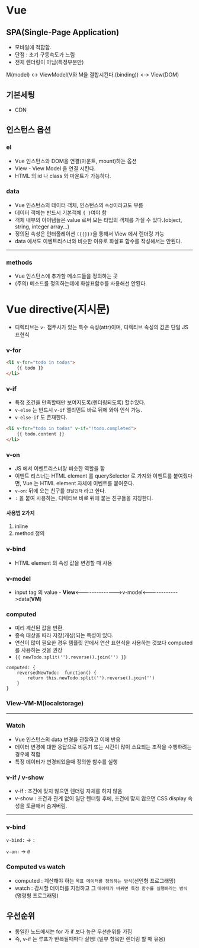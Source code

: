 # Vue

## SPA(Single-Page Application)

- 모바일에 적합함.
- 단점 : 초기 구동속도가 느림
- 전체 렌더링이 아님(특정부분만)

M(model) <-> ViewModel(V와 M을 결합시킨다.(binding)) <-> View(DOM)

## 기본세팅

- CDN



## 인스턴스 옵션

### el

- Vue 인스턴스와 DOM을 연결(마운트, mount)하는 옵션
- View - View Model 을 연결 시킨다.
- HTML 의 id 나 class 와 마운트가 가능하다.

### data

- Vue 인스턴스의 데이터 객체, 인스턴스의 `속성`이라고도 부름
- 데이터 객체는 반드시 기본객체 `{ }`여야 함
- 객체 내부의 아이템들은 value 로써 모든 타입의 객체를 가질 수 있다.(object, string, integer array...)
- 정의된 속성은 인터폴레이션 `({{}})`을 통해서 View 에서 렌더링 가능
- data 에서도 이벤트리스너와 비슷한 이유로 화살표 함수를 작성해서는 안된다.

---

### methods

- Vue 인스턴스에 추가할 메소드들을 정의하는 곳
- (주의) 메소드를 정의하는데에 화살표함수를 사용해선 안된다.

# Vue directive(지시문)

- 디렉티브는 `v-` 접두사가 있는 특수 속성(attr)이며, 디렉티브 속성의 값은 단일 JS 표현식

### v-for

```html
<li v-for="todo in todos">
    {{ todo }}
</li>
```

### v-if

- 특정 조건을 만족할때만 보여지도록(렌더링되도록) 할수있다.
- `v-else` 는 반드시 `v-if` 엘리먼트 바로 뒤에 와야 인식 가능.
- `v-else-if` 도 존재한다.

```html
<li v-for="todo in todos" v-if="!todo.completed">
    {{ todo.content }}
</li>
```

### v-on

- JS 에서 이벤트리스너랑 비슷한 역할을 함
- 이벤트 리스너는 HTML element 를 querySelector 로 가져와 이벤트를 붙여줬다면, Vue 는 HTML element 자체에 이벤트를 붙여준다.
- `v-on`: 뒤에 오는 친구를 `전달인자` 라고 한다.
- `:` 을 붙여 사용하는, 디렉티브 바로 뒤에 붙는 친구들을 지칭한다.

#### 사용법 2가지

1. inline
2. method 정의

### v-bind

- HTML element 의 속성 값을 변경할 때 사용

### v-model

- input tag  의 value - **View**<-------------->v-model<------------>data(**VM**)

### computed

- 미리 계산된 값을 반환.
- 종속 대상을 따라 저장(캐싱)되는 특성이 있다.
- 연산이 많이 필요한 경우 템플릿 안에서 연산 표현식을 사용하는 것보다 computed 를 사용하는 것을 권장
- `{{ newTodo.split('').reverse().join('') }}`

```vue
computed: {
    reversedNewTodo:  function() {
		return this.newTodo.split('').reverse().join('')
	}
}
```

### View-VM-M(localstorage)

---

### Watch

- Vue 인스턴스의 data 변경을 관찰하고 이에 반응
- 데이터 변경에 대한 응답으로 비동기 또는 시간이 많이 소요되는 조작을 수행하려는 경우에 적합
- 특정 데이터가 변경되었을때 정의한 함수를 실행

### v-if / v-show

- v-if : 조건에 맞지 않으면 렌더링 자체를 하지 않음
- v-show : 조건과 관계 없이 일단 렌더링 후에, 조건에 맞지 않으면 CSS display 속성을 토글해서 숨겨버림.

---

### v-bind

`v-bind:` -> `:`

`v-on:` -> `@`

### Computed vs watch

- computed : 계산해야 하는 `목표 데이터를 정의하는 방식`(선언형 프로그래밍)
- watch : 감시할 데이터를 지정하고 그 `데이터가 바뀌면 특정 함수를 실행하라는 방식`(명령형 프로그래밍)  

## 우선순위

- 동일한 노드에서는 for 가 if 보다 높은 우선순위를 가짐
- 즉, v-if 는 루프가 반복될때마다 실행! (일부 항목만 렌더링 할 때 유용)